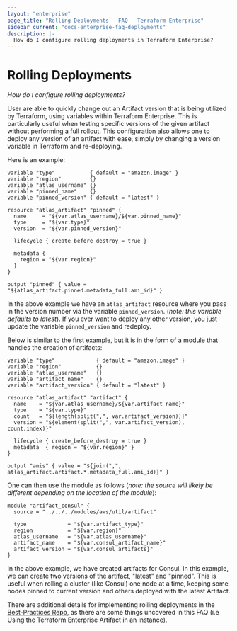 ```yaml
---
layout: "enterprise"
page_title: "Rolling Deployments - FAQ - Terraform Enterprise"
sidebar_current: "docs-enterprise-faq-deployments"
description: |-
  How do I configure rolling deployments in Terraform Enterprise?
---
```


# Rolling Deployments

*How do I configure rolling deployments?*

User are able to quickly change out an Artifact version that is being utilized
by Terraform, using variables within Terraform Enterprise. This is particularly
useful when testing specific versions of the given artifact without performing a
full rollout. This configuration also allows one to deploy any version of an
artifact with ease, simply by changing a version variable in Terraform and
re-deploying.

Here is an example:

```hcl
variable "type"           { default = "amazon.image" }
variable "region"         {}
variable "atlas_username" {}
variable "pinned_name"    {}
variable "pinned_version" { default = "latest" }

resource "atlas_artifact" "pinned" {
  name     = "${var.atlas_username}/${var.pinned_name}"
  type     = "${var.type}"
  version  = "${var.pinned_version}"

  lifecycle { create_before_destroy = true }

  metadata {
    region = "${var.region}"
  }
}

output "pinned" { value = "${atlas_artifact.pinned.metadata_full.ami_id}" }
```


In the above example we have an `atlas_artifact` resource where you pass in the
version number via the variable `pinned_version`. (_note: this variable defaults
to latest_). If you ever want to deploy any other version, you just update the
variable `pinned_version` and redeploy.

Below is similar to the first example, but it is in the form of a module that
handles the creation of artifacts:

```hcl
variable "type"             { default = "amazon.image" }
variable "region"           {}
variable "atlas_username"   {}
variable "artifact_name"    {}
variable "artifact_version" { default = "latest" }

resource "atlas_artifact" "artifact" {
  name    = "${var.atlas_username}/${var.artifact_name}"
  type    = "${var.type}"
  count   = "${length(split(",", var.artifact_version))}"
  version = "${element(split(",", var.artifact_version), count.index)}"

  lifecycle { create_before_destroy = true }
  metadata  { region = "${var.region}" }
}

output "amis" { value = "${join(",", atlas_artifact.artifact.*.metadata_full.ami_id)}" }
```

One can then use the module as follows (_note: the source will likely be
different depending on the location of the module_):

```hcl
module "artifact_consul" {
  source = "../../../modules/aws/util/artifact"

  type             = "${var.artifact_type}"
  region           = "${var.region}"
  atlas_username   = "${var.atlas_username}"
  artifact_name    = "${var.consul_artifact_name}"
  artifact_version = "${var.consul_artifacts}"
}
```


In the above example, we have created artifacts for Consul. In this example, we
can create two versions of the artifact, "latest" and "pinned". This is useful
when rolling a cluster (like Consul) one node at a time, keeping some nodes
pinned to current version and others deployed with the latest Artifact.

There are additional details for implementing rolling deployments in the [Best-Practices Repo](https://github.com/hashicorp/best-practices/blob/master/terraform/providers/aws/us_east_1_prod/us_east_1_prod.tf#L105-L123), as there are some things uncovered in this FAQ (i.e Using the Terraform Enterprise Artifact in an instance).
